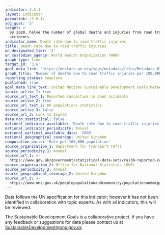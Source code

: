 ```yaml
---
indicator: 3.6.1
layout: indicator
permalink: /3-6-1/
sdg_goal: '3'
target: >-
  By 2020, halve the number of global deaths and injuries from road traffic
  accidents
indicator_name: Death rate due to road traffic injuries
title: Death rate due to road traffic injuries
un_designated_tier: '1'
un_custodian_agency: World Health Organization (WHO)
graph_type: line
target_id: '3.6'
goal_meta_link: 'https://unstats.un.org/sdgs/metadata/files/Metadata-03-06-01.pdf'
graph_title: 'Number of deaths due to road traffic injuries per 100,000 population'
reporting_status: complete
published: true
goal_meta_link_text: United Nations Sustainable Development Goals Metadata (PDF 213 KB)
source_active_1: true
source_url_text_1: Reported casualties in road accidents
source_active_2: true
source_url_text_2: UK populations statistics
source_active_3: false
source_url_3: Link to Source
data_non_statistical: false
national_indicator_available: 'Death rate due to road traffic injuries, per 100,000 population'
national_indicator_periodicity: Annual
national_earliest_available_data: '2008'
national_geographical_coverage: United Kingdom
computation_units: 'Rate per 100,000 population'
source_organisation_1: Department for Transport (DfT)
source_periodicity_1: Annual
source_url_1: >-
  https://www.gov.uk/government/statistical-data-sets/ras30-reported-casualties-in-road-accidents
source_organisation_2: Office for National Statistics (ONS)
source_periodicity_2: Annual
source_geographical_coverage_2: United Kingdom
source_url_2: >-
  https://www.ons.gov.uk/peoplepopulationandcommunity/populationandmigration/populationestimates/datasets/populationestimatestimeseriesdataset
---
```

Data follows the UN specification for this indicator; however it has not been identified in collaboration with topic experts. As with all indicators, this will be reviewed.

The Sustainable Development Goals is a collaborative project, if you have any feedback or suggestions for data please contact us at <SustainableDevelopment@ons.gov.uk>

